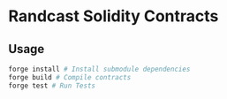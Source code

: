 # Randcast Solidity Contracts

## Usage

``` bash
forge install # Install submodule dependencies
forge build # Compile contracts
forge test # Run Tests
```
